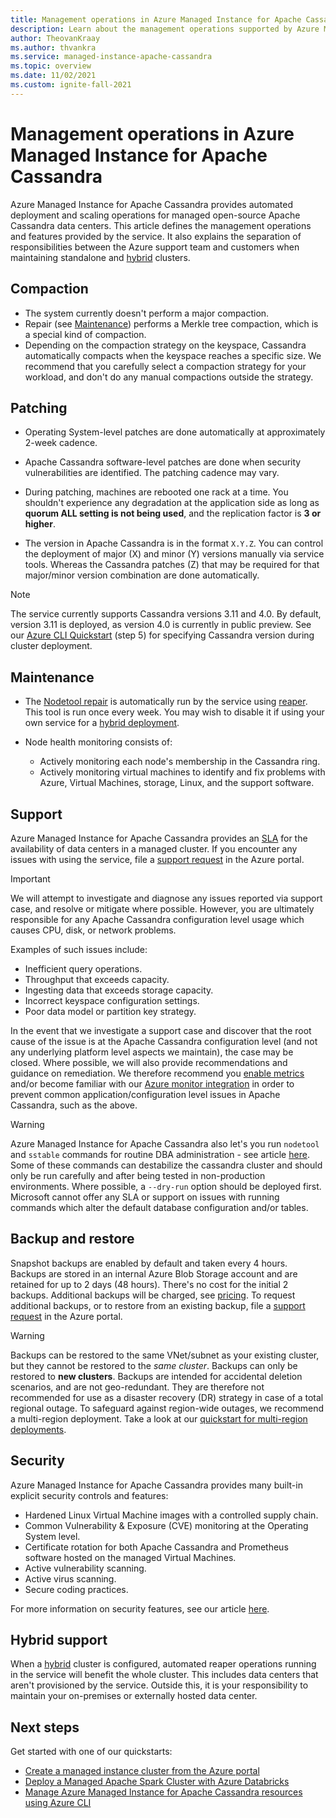 ```yaml
---
title: Management operations in Azure Managed Instance for Apache Cassandra
description: Learn about the management operations supported by Azure Managed Instance for Apache Cassandra. It also explains separation of responsibilities between the Azure support team and customers when maintaining standalone and hybrid clusters.
author: TheovanKraay
ms.author: thvankra
ms.service: managed-instance-apache-cassandra
ms.topic: overview
ms.date: 11/02/2021
ms.custom: ignite-fall-2021
---
```


# Management operations in Azure Managed Instance for Apache Cassandra

Azure Managed Instance for Apache Cassandra provides automated deployment and scaling operations for managed open-source Apache Cassandra data centers. This article defines the management operations and features provided by the service. It also explains the separation of responsibilities between the Azure support team and customers when maintaining standalone and [hybrid](configure-hybrid-cluster.md) clusters.

## Compaction

* The system currently doesn't perform a major compaction.
* Repair (see [Maintenance](#maintenance)) performs a Merkle tree compaction, which is a special kind of compaction.
* Depending on the compaction strategy on the keyspace, Cassandra automatically compacts when the keyspace reaches a specific size. We recommend that you carefully select a compaction strategy for your workload, and don't do any manual compactions outside the strategy.

## Patching

* Operating System-level patches are done automatically at approximately 2-week cadence.

* Apache Cassandra software-level patches are done when security vulnerabilities are identified. The patching cadence may vary.

* During patching, machines are rebooted one rack at a time. You shouldn't experience any degradation at the application side as long as **quorum ALL setting is not being used**, and the replication factor is **3 or higher**.

* The version in Apache Cassandra is in the format `X.Y.Z`. You can control the deployment of major (X) and minor (Y) versions manually via service tools. Whereas the Cassandra patches (Z) that may be required for that major/minor version combination are done automatically.

>[!NOTE]
> The service currently supports Cassandra versions 3.11 and 4.0. By default, version 3.11 is deployed, as version 4.0 is currently in public preview. See our [Azure CLI Quickstart](create-cluster-cli.md) (step 5) for specifying Cassandra version during cluster deployment.

## Maintenance

* The [Nodetool repair](https://docs.datastax.com/en/cassandra-oss/3.x/cassandra/tools/toolsRepair.html) is automatically run by the service using [reaper](http://cassandra-reaper.io/). This tool is run once every week. You may wish to disable it if using your own service for a [hybrid deployment](configure-hybrid-cluster.md).

* Node health monitoring consists of:

  * Actively monitoring each node's membership in the Cassandra ring.
  * Actively monitoring virtual machines to identify and fix problems with Azure, Virtual Machines, storage, Linux, and the support software.

## Support

Azure Managed Instance for Apache Cassandra provides an [SLA](https://azure.microsoft.com/support/legal/sla/managed-instance-apache-cassandra/v1_0/) for the availability of data centers in a managed cluster. If you encounter any issues with using the service, file a [support request](https://portal.azure.com/#blade/Microsoft_Azure_Support/HelpAndSupportBlade/newsupportrequest) in the Azure portal.

>[!IMPORTANT]
> We will attempt to investigate and diagnose any issues reported via support case, and resolve or mitigate where possible. However, you are ultimately responsible for any Apache Cassandra configuration level usage which causes CPU, disk, or network problems.
>
> Examples of such issues include:
>
>  * Inefficient query operations.
>  * Throughput that exceeds capacity.
>  * Ingesting data that exceeds storage capacity.
>  * Incorrect keyspace configuration settings.
>  * Poor data model or partition key strategy.
>
> In the event that we investigate a support case and discover that the root cause of the issue is at the Apache Cassandra configuration level (and not any underlying platform level aspects we maintain), the case may be closed. Where possible, we will also provide recommendations and guidance on remediation. We therefore recommend you [enable metrics](visualize-prometheus-grafana.md) and/or become familiar with our [Azure monitor integration](monitor-clusters.md ) in order to prevent common application/configuration level issues in Apache Cassandra, such as the above.

>[!WARNING]
> Azure Managed Instance for Apache Cassandra also let's you run `nodetool` and `sstable` commands for routine DBA administration - see article [here](dba-commands.md). Some of these commands can destabilize the cassandra cluster and should only be run carefully and after being tested in non-production environments. Where possible, a `--dry-run` option should be deployed first. Microsoft cannot offer any SLA or support on issues with running commands which alter the default database configuration and/or tables.

## Backup and restore

Snapshot backups are enabled by default and taken every 4 hours. Backups are stored in an internal Azure Blob Storage account and are retained for up to 2 days (48 hours). There's no cost for the initial 2 backups. Additional backups will be charged, see [pricing](https://azure.microsoft.com/pricing/details/managed-instance-apache-cassandra/). To request additional backups, or to restore from an existing backup, file a [support request](https://portal.azure.com/#blade/Microsoft_Azure_Support/HelpAndSupportBlade/newsupportrequest) in the Azure portal.

> [!WARNING]
> Backups can be restored to the same VNet/subnet as your existing cluster, but they cannot be restored to the *same cluster*. Backups can only be restored to **new clusters**. Backups are intended for accidental deletion scenarios, and are not geo-redundant. They are therefore not recommended for use as a disaster recovery (DR) strategy in case of a total regional outage. To safeguard against region-wide outages, we recommend a multi-region deployment. Take a look at our [quickstart for multi-region deployments](create-multi-region-cluster.md).

## Security

Azure Managed Instance for Apache Cassandra provides many built-in explicit security controls and features:

* Hardened Linux Virtual Machine images with a controlled supply chain.
* Common Vulnerability & Exposure (CVE) monitoring at the Operating System level.
* Certificate rotation for both Apache Cassandra and Prometheus software hosted on the managed Virtual Machines.
* Active vulnerability scanning.
* Active virus scanning.
* Secure coding practices.

For more information on security features, see our article [here](security.md).

## Hybrid support

When a [hybrid](configure-hybrid-cluster.md) cluster is configured, automated reaper operations running in the service will benefit the whole cluster. This includes data centers that aren't provisioned by the service. Outside this, it is your responsibility to maintain your on-premises or externally hosted data center.

## Next steps

Get started with one of our quickstarts:
* [Create a managed instance cluster from the Azure portal](create-cluster-portal.md)
* [Deploy a Managed Apache Spark Cluster with Azure Databricks](deploy-cluster-databricks.md)
* [Manage Azure Managed Instance for Apache Cassandra resources using Azure CLI](manage-resources-cli.md)

